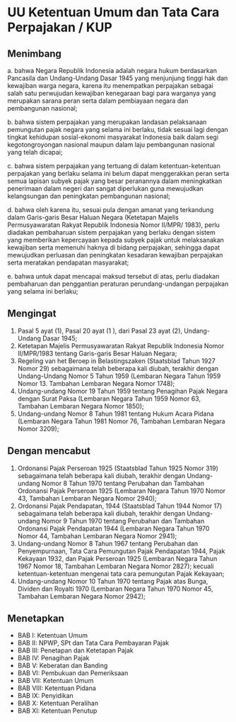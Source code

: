 # UU Ketentuan Umum dan Tata Cara Perpajakan / KUP

## Menimbang

a. bahwa Negara Republik Indonesia adalah negara hukum berdasarkan Pancasila dan
   Undang-Undang Dasar 1945 yang menjunjung tinggi hak dan kewajiban warga
   negara, karena itu menempatkan perpajakan sebagai salah satu perwujudan
   kewajiban kenegaraan bagi para warganya yang merupakan sarana peran serta
   dalam pembiayaan negara dan pembangunan nasional;

b. bahwa sistem perpajakan yang merupakan landasan pelaksanaan pemungutan pajak
   negara yang selama ini berlaku, tidak sesuai lagi dengan tingkat kehidupan
   sosial-ekonomi masyarakat Indonesia baik dalam segi kegotongroyongan nasional
   maupun dalam laju pembangunan nasional yang telah dicapai;

c. bahwa sistem perpajakan yang tertuang di dalam ketentuan-ketentuan perpajakan
   yang berlaku selama ini belum dapat menggerakkan peran serta semua lapisan
   subyek pajak yang besar peranannya dalam meningkatkan penerimaan dalam negeri
   dan sangat diperlukan guna mewujudkan kelangsungan dan peningkatan
   pembangunan nasional;

d. bahwa oleh karena itu, sesuai pula dengan amanat yang terkandung dalam
   Garis-garis Besar Haluan Negara (Ketetapan Majelis Permusyawaratan Rakyat
   Republik Indonesia Nomor II/MPR/ 1983), perlu diadakan pembaharuan sistem
   perpajakan yang berlaku dengan sistem yang memberikan kepercayaan kepada
   subyek pajak untuk melaksanakan kewajiban serta memenuhi haknya di bidang
   perpajakan, sehingga dapat mewujudkan perluasan dan peningkatan kesadaran
   kewajiban perpajakan serta meratakan pendapatan masyarakat;

e. bahwa untuk dapat mencapai maksud tersebut di atas, perlu diadakan
   pembaharuan dan penggantian peraturan perundang-undangan perpajakan yang
   selama ini berlaku;

## Mengingat

1. Pasal 5 ayat (1), Pasal 20 ayat (1 ), dari Pasal 23 ayat (2), Undang-Undang
   Dasar 1945;
2. Ketetapan Majelis Permusyawaratan Rakyat Republik Indonesia Nomor II/MPR/1983
   tentang Garis-garis Besar Haluan Negara;
3. Regeling van het Beroep in Belastingszaken (Staatsblad Tahun 1927 Nomor 29)
   sebagaimana telah beberapa kali diubah, terakhir dengan Undang-Undang
   Nomor 5 Tahun 1959 (Lembaran Negara Tahun 1959 Nomor 13. Tambahan Lembaran
   Negara Nomor 1748);
4. Undang-undang Nomor 19 Tahun 1959 tentang Penagihan Pajak Negara dengan Surat
   Paksa (Lembaran Negara Tahun 1959 Nomor 63, Tambahan Lembaran Negara
   Nomor 1850);
5. Undang-undang Nomor 8 Tahun 1981 tentang Hukum Acara Pidana (Lembaran Negara
   Tahun 1981 Nomor 76, Tambahan Lembaran Negara Nomor 3209);

## Dengan mencabut

1. Ordonansi Pajak Perseroan 1925 (Staatsblad Tahun 1925 Nomor 319) sebagaimana
   telah beberapa kali diubah, terakhir dengan Undang-undang Nomor 8 Tahun 1970
   tentang Perubahan dan Tambahan Ordonansi Pajak Perseroan 1925
   (Lembaran Negara Tahun 1970 Nomor 43, Tambahan Lembaran Negara Nomor 2940);
2. Ordonansi Pajak Pendapatan, 1944 (Staatsblad Tahun 1944 Nomor 17) sebagaimana
   telah beberapa kali diubah, terakhir dengan Undang-undang Nomor 9 Tahun 1970
   tentang Perubahan dan Tambahan Ordonansi Pajak Pendapatan 1944
   (Lembaran Negara Tahun 1970 Nomor 44, Tambahan Lembaran Negara Nomor 2941);
3. Undang-undang Nomor 8 Tahun 1967 tentang Perubahan dan Penyempurnaan, Tata
   Cara Pemungutan Pajak Pendapatan 1944, Pajak Kekayaan 1932, dan Pajak
   Perseroan 1925 (Lembaran Negara Tahun 1967 Nomor 18, Tambahan Lembaran Negara
   Nomor 2827); kecuali ketentuan-ketentuan mengenai tata cara pemungutan
   Pajak Kekayaan;
4. Undang-undang Nomor 10 Tahun 1970 tentang Pajak atas Bunga, Dividen dan
   Royalti 1970 (Lembaran Negara Tahun 1970 Nomor 45, Tambahan Lembaran Negara
   Nomor 2942);

## Menetapkan

* BAB I: Ketentuan Umum
* BAB II: NPWP, SPt dan Tata Cara Pembayaran Pajak
* BAB III: Penetapan dan Ketetapan Pajak
* BAB IV: Penagihan Pajak
* BAB V: Keberatan dan Banding
* BAB VI: Pembukuan dan Pemeriksaan
* BAB VII: Ketentuan Umum
* BAB VIII: Ketentuan Pidana
* BAB IX: Penyidikan
* BAB X: Ketentuan Peralihan
* BAB XI: Ketentuan Penutup
